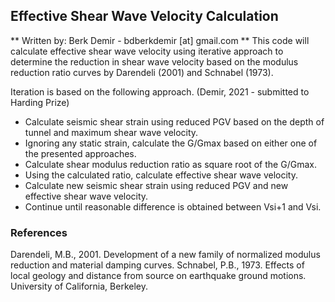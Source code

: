 ## Effective Shear Wave Velocity Calculation
** Written by: Berk Demir - bdberkdemir [at] gmail.com **
This code will calculate effective shear wave velocity using iterative approach to determine the reduction in shear wave velocity based on the modulus reduction ratio curves by Darendeli (2001) and Schnabel (1973).

Iteration is based on the following approach. (Demir, 2021 - submitted to Harding Prize)
 - Calculate seismic shear strain using reduced PGV based on the depth of tunnel and maximum shear wave velocity.
 - Ignoring any static strain, calculate the G/Gmax based on either one of the presented approaches.
 - Calculate shear modulus reduction ratio as square root of the G/Gmax.
 - Using the calculated ratio, calculate effective shear wave velocity.
 - Calculate new seismic shear strain using reduced PGV and new effective shear wave velocity.
 - Continue until reasonable difference is obtained between Vsi+1 and Vsi.

### References
Darendeli, M.B., 2001. Development of a new family of normalized modulus reduction and material damping curves.
Schnabel, P.B., 1973. Effects of local geology and distance from source on earthquake ground motions. University of California, Berkeley.
